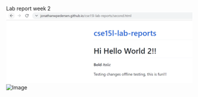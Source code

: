 Lab report week 2
![Image](Capture.PNG)
![Image](C:\Users\jwpna\Documents\GitHub\cse15l-lab-reports\Capture.PNG)

